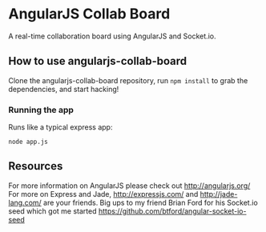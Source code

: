 AngularJS Collab Board
======================

A real-time collaboration board using AngularJS and Socket.io.

## How to use angularjs-collab-board

Clone the angularjs-collab-board repository, run `npm install` to grab the dependencies, and start hacking!

### Running the app

Runs like a typical express app:

    node app.js
    
## Resources
For more information on AngularJS please check out http://angularjs.org/
For more on Express and Jade, http://expressjs.com/ and http://jade-lang.com/ are your friends.
Big ups to my friend Brian Ford for his Socket.io seed which got me started
https://github.com/btford/angular-socket-io-seed 
